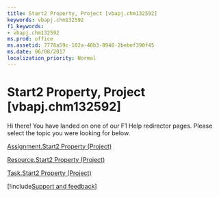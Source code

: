 ```yaml
---
title: Start2 Property, Project [vbapj.chm132592]
keywords: vbapj.chm132592
f1_keywords:
- vbapj.chm132592
ms.prod: office
ms.assetid: 7778a59c-102a-48b3-8948-2bebef390f45
ms.date: 06/08/2017
localization_priority: Normal
---
```



# Start2 Property, Project [vbapj.chm132592]

Hi there! You have landed on one of our F1 Help redirector pages. Please select the topic you were looking for below.

[Assignment.Start2 Property (Project)](https://msdn.microsoft.com/library/7ce47332-963f-125e-8759-d881b056c0b7%28Office.15%29.aspx)

[Resource.Start2 Property (Project)](https://msdn.microsoft.com/library/21db7a4f-5203-eca8-986a-952d3a73b8c8%28Office.15%29.aspx)

[Task.Start2 Property (Project)](https://msdn.microsoft.com/library/9b62fb95-cdef-58e6-5495-6be382a95899%28Office.15%29.aspx)

[!include[Support and feedback](~/includes/feedback-boilerplate.md)]